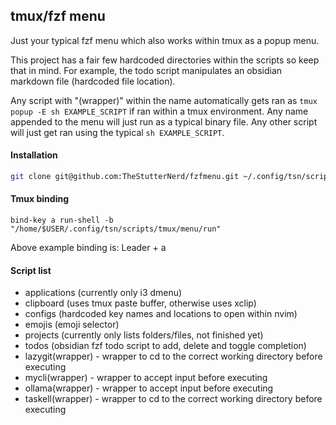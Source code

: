 ## tmux/fzf menu

Just your typical fzf menu which also works within tmux as a popup menu.

This project has a fair few hardcoded directories within the scripts so keep that in mind.
For example, the todo script manipulates an obsidian markdown file (hardcoded file location).

Any script with "(wrapper)" within the name automatically gets ran as `tmux popup -E sh EXAMPLE_SCRIPT` if ran within a tmux environment.
Any name appended to the menu will just run as a typical binary file.
Any other script will just get ran using the typical `sh EXAMPLE_SCRIPT`.

#### Installation

```bash
git clone git@github.com:TheStutterNerd/fzfmenu.git ~/.config/tsn/scripts/tmux/menu
```

#### Tmux binding

`bind-key a run-shell -b "/home/$USER/.config/tsn/scripts/tmux/menu/run"`

Above example binding is: Leader + a

#### Script list

- applications (currently only i3 dmenu)
- clipboard (uses tmux paste buffer, otherwise uses xclip)
- configs (hardcoded key names and locations to open within nvim)
- emojis (emoji selector)
- projects (currently only lists folders/files, not finished yet)
- todos (obsidian fzf todo script to add, delete and toggle completion)
- lazygit(wrapper) - wrapper to cd to the correct working directory before executing
- mycli(wrapper) - wrapper to accept input before executing
- ollama(wrapper) - wrapper to accept input before executing
- taskell(wrapper) - wrapper to cd to the correct working directory before executing
